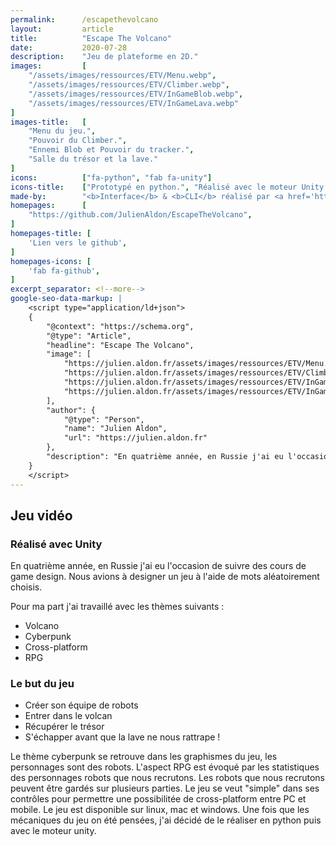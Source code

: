 ```yaml
---
permalink:      /escapethevolcano
layout:         article
title:          "Escape The Volcano"
date:           2020-07-28
description:    "Jeu de plateforme en 2D."
images:         [
    "/assets/images/ressources/ETV/Menu.webp",
    "/assets/images/ressources/ETV/Climber.webp",
    "/assets/images/ressources/ETV/InGameBlob.webp",
    "/assets/images/ressources/ETV/InGameLava.webp"
]
images-title:   [
    "Menu du jeu.",
    "Pouvoir du Climber.",
    "Ennemi Blob et Pouvoir du tracker.",
    "Salle du trésor et la lave."
]
icons:          ["fa-python", "fab fa-unity"]
icons-title:    ["Prototypé en python.", "Réalisé avec le moteur Unity en C#."]
made-by:        "<b>Interface</b> & <b>CLI</b> réalisé par <a href='https://github.com/JulienAldon'>Julien Aldon</a>"
homepages:      [
    "https://github.com/JulienAldon/EscapeTheVolcano",
]
homepages-title: [
    'Lien vers le github',
]
homepages-icons: [
    'fab fa-github',
]
excerpt_separator: <!--more-->
google-seo-data-markup: |
    <script type="application/ld+json">
    {
        "@context": "https://schema.org",
        "@type": "Article",
        "headline": "Escape The Volcano",
        "image": [
            "https://julien.aldon.fr/assets/images/ressources/ETV/Menu.webp",
            "https://julien.aldon.fr/assets/images/ressources/ETV/Climber.webp",
            "https://julien.aldon.fr/assets/images/ressources/ETV/InGameBlob.webp",
            "https://julien.aldon.fr/assets/images/ressources/ETV/InGameLava.webp"
        ],
        "author": {
            "@type": "Person",
            "name": "Julien Aldon",
            "url": "https://julien.aldon.fr"
        },
        "description": "En quatrième année, en Russie j'ai eu l'occasion de suivre des cours de game design. Nous avions à designer un jeu à l'aide de mots aléatoirement choisis.",
    }
    </script>
---
```

## Jeu vidéo
### Réalisé avec Unity
En quatrième année, en Russie j'ai eu l'occasion de suivre des cours de game design. 
Nous avions à designer un jeu à l'aide de mots aléatoirement choisis.
<!--more-->

Pour ma part j'ai travaillé avec les thèmes suivants :

- Volcano
- Cyberpunk
- Cross-platform
- RPG
            
### Le but du jeu
- Créer son équipe de robots 
- Entrer dans le volcan 
- Récupérer le trésor 
- S'échapper avant que la lave ne nous rattrape !

Le thème cyberpunk se retrouve dans les graphismes du jeu, les personnages sont des robots.
L'aspect RPG est évoqué par les statistiques des personnages robots que nous recrutons. Les robots que nous recrutons peuvent être gardés sur plusieurs parties.
Le jeu se veut "simple" dans ses contrôles pour permettre une possibilitée de cross-platform entre PC et mobile. 
Le jeu est disponible sur linux, mac et windows.
Une fois que les mécaniques du jeu on été pensées, j'ai décidé de le réaliser en python puis avec le moteur unity.